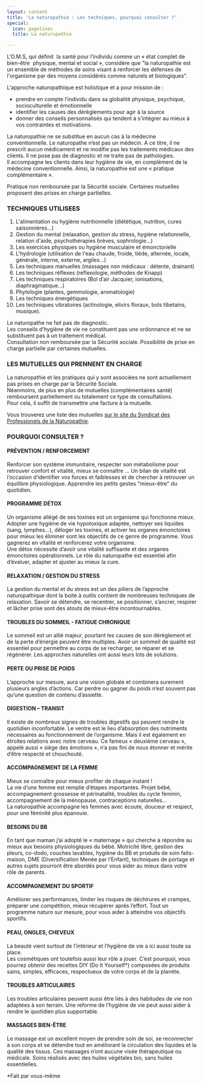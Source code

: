 ```yaml
---
layout: content
title: 'La naturopathie : Les techniques, pourquoi consulter ?'
special:
  icon: pagelines
  title: La naturopathie

---
```


L’O.M.S, qui définit  la santé pour l’individu comme un « état complet de bien-être  physique, mental et social », considère que "la naturopathie est un ensemble de méthodes de soins visant à renforcer les défenses de l'organisme par des moyens considérés comme naturels et biologiques".

L'approche naturopathique est holistique et a pour mission de :
- prendre en compte l’individu dans sa globalité physique, psychique, socioculturelle et émotionnelle
- identifier les causes des dérèglements pour agir à la source
- donner des conseils personnalisés qui tendent à s’intégrer au mieux à vos contraintes et motivations.

La naturopathie ne se substitue en aucun cas à la médecine conventionnelle. Le naturopathe n’est pas un médecin. A ce titre, il ne prescrit aucun médicament et ne modifie pas les traitements médicaux des clients. Il ne pose pas de diagnostic et ne traite pas de pathologies.  
Il accompagne les clients dans leur hygiène de vie, en complément de la médecine conventionnelle. Ainsi, la naturopathie est une « pratique complémentaire ».

Pratique non remboursée par la Sécurité sociale. Certaines mutuelles proposent des prises en charge partielles.

### TECHNIQUES UTILISEES

1. L'alimentation ou hygiène nutritionnelle (diététique, nutrition, cures saisonnières…)
2. Gestion du mental (relaxation, gestion du stress, hygiène relationnelle, relation d'aide, psychothérapies brèves, sophrologie…)
3. Les exercices physiques ou hygiène musculaire et émonctorielle
4. L'hydrologie (utilisation de l'eau chaude, froide, tiède, alternée, locale, générale, interne, externe, argiles…)
5. Les techniques manuelles (massages non médicaux : détente, drainant)
6. Les techniques réflexes (reflexologie, méthodes de Knapp)
7. Les techniques respiratoires  (Bol d’air Jacquier, ionisations, diaphragmatique…)
8. Phytologie (plantes, gemmologie, aromatologie) 
9. Les techniques énergétiques 
10. Les techniques vibratoires (actinologie, elixirs floraux, bols tibetains, musique).

Le naturopathe ne fait pas de diagnostic.  
Les conseils d’hygiène de vie ne constituent pas une ordonnance et ne se substituent pas à un traitement médical.  
Consultation non remboursée par la Sécurité sociale. Possibilité de prise en charge partielle par certaines mutuelles.



### LES MUTUELLES QUI PRENNENT EN CHARGE

La naturopathie et les pratiques qui y sont associées ne sont actuellement pas prises en charge par la Sécurité Sociale.  
Néanmoins, de plus en plus de mutuelles (complémentaires santé) remboursent partiellement ou totalement ce type de consultations.  
Pour cela, il suffit de transmettre une facture à la mutuelle.

Vous trouverez une liste des mutuelles [sur le site du Syndicat des Professionels de la Naturopathie](https://www.syndicat-naturopathie.fr/les-mutuelles/).



### POURQUOI CONSULTER ?

#### PRÉVENTION / RENFORCEMENT
Renforcer son système immunitaire, respecter son métabolisme pour retrouver confort et vitalité, mieux se connaître … Un bilan de vitalité est l’occasion d’identifier vos forces et faiblesses et de chercher à  retrouver un équilibre physiologique. Apprendre les petits gestes "mieux-être" du quotidien.

#### PROGRAMME DÉTOX
Un organisme allégé de ses toxines est un organisme qui fonctionne mieux. Adopter une hygiène de vie hypotoxique adaptée, nettoyer ses liquides (sang, lymphes…), déloger les toxines, et activer les organes émonctoires pour mieux les éliminer sont les objectifs de ce genre de programme. 
Vous gagnerez en vitalité et renforcerez votre organisme.  
Une détox nécessite d’avoir une vitalité suffisante et des organes émonctoires opérationnels. Le rôle du naturopathe est essentiel afin d’évaluer, adapter et ajuster au mieux la cure.

#### RELAXATION / GESTION DU STRESS
La gestion du mental et du stress est un des piliers de l’approche naturopathique dont la boite à outils contient de nombreuses techniques de relaxation.
Savoir se détendre, se recentrer, se positionner, s’ancrer, respirer et lâcher prise sont des atouts de mieux-être incontournables.

#### TROUBLES DU SOMMEIL - FATIGUE CHRONIQUE 
Le sommeil est un allié majeur, pourtant les causes de son dérèglement et de la perte d’énergie peuvent être multiples. Avoir un sommeil de qualité est essentiel pour permettre au corps de se recharger, se réparer et se régénérer. Les approches naturelles ont aussi leurs lots de solutions.  

#### PERTE OU PRISE DE POIDS
L’approche sur mesure, aura une vision globale et combinera surement plusieurs angles d’actions. Car perdre ou gagner du poids n’est souvent pas qu’une question de contenu d’assiette.

#### DIGESTION – TRANSIT
Il existe de nombreux signes de troubles digestifs qui peuvent rendre le quotidien inconfortable. Le ventre est le lieu d’absorption des nutriments nécessaires au fonctionnement de l’organisme. Mais il est également en étroites relations avec notre cerveau. Ce fameux « deuxième cerveau », appelé aussi « siège des émotions », n’a pas fini de nous étonner et mérite d’être respecté et chouchouté.

#### ACCOMPAGNEMENT DE LA FEMME
Mieux se connaître pour mieux profiter de chaque instant !  
La vie d’une femme est remplie d’étapes importantes. 
Projet bébé, accompagnement grossesse et périnatalité, troubles du cycle féminin, accompagnement de la ménopause, contraceptions naturelles...  
La naturopathie accompagne les femmes avec écoute, douceur et respect, pour une féminité plus épanouie.
      
#### BESOINS DU BB
En tant que maman j’ai adopté le « maternage » qui cherche à répondre au mieux aux besoins physiologiques du bébé.  Motricité libre, gestion des pleurs, co-dodo, couches lavables, hygiène du BB et produits de soin faits-maison, DME (Diversification Menée par l’Enfant), techniques de portage et autres sujets pourront être abordés pour vous aider au mieux dans votre rôle de parents.

#### ACCOMPAGNEMENT DU SPORTIF
Améliorer ses performances, limiter les risques de déchirures et crampes, préparer une compétition, mieux récupérer après l’effort. Tout un programme naturo sur mesure, pour vous aider à atteindre vos objectifs sportifs.

#### PEAU, ONGLES, CHEVEUX
La beauté vient surtout de l’intérieur et l’hygiène de vie a ici aussi toute sa place.  
Les cosmétiques ont toutefois aussi leur rôle a jouer. C’est pourquoi, vous pourrez obtenir des recettes DIY (Do It Yourself\*) composées de produits sains, simples, efficaces, respectueux de votre corps et de la planète.

#### TROUBLES ARTICULAIRES
Les troubles articulaires peuvent aussi être liés à des habitudes de vie non adaptées à son terrain. Une reforme de l’hygiène de vie peut aussi aider à rendre le quotidien plus supportable.

#### MASSAGES BIEN-ÊTRE
Le massage est un excellent moyen de prendre soin de soi, se reconnecter à son corps et se détendre tout en améliorant la circulation des liquides et la qualité des tissus. Ces massages n’ont aucune visée thérapeutique ou médicale. Soins réalisés avec des huiles végétales bio, sans huiles essentielles.

\*Fait par vous-même
